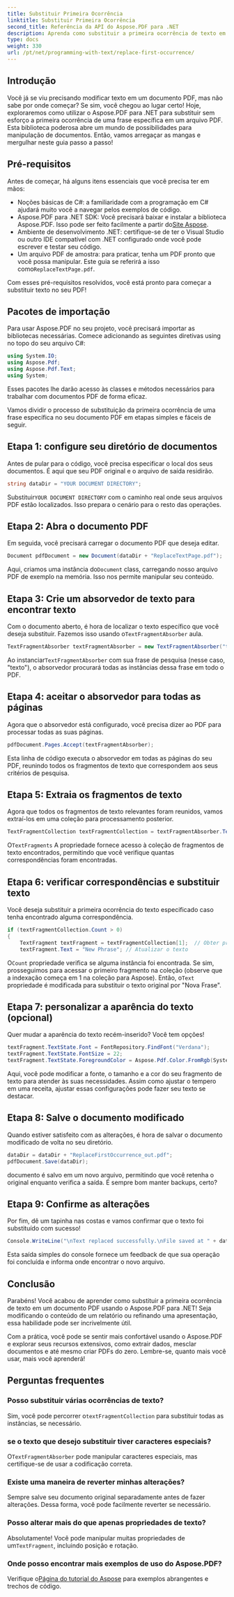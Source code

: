 ```yaml
---
title: Substituir Primeira Ocorrência
linktitle: Substituir Primeira Ocorrência
second_title: Referência da API do Aspose.PDF para .NET
description: Aprenda como substituir a primeira ocorrência de texto em PDF usando Aspose.PDF para .NET com nosso guia passo a passo. Perfeito para desenvolvedores e manipuladores de documentos.
type: docs
weight: 330
url: /pt/net/programming-with-text/replace-first-occurrence/
---
```

## Introdução

Você já se viu precisando modificar texto em um documento PDF, mas não sabe por onde começar? Se sim, você chegou ao lugar certo! Hoje, exploraremos como utilizar o Aspose.PDF para .NET para substituir sem esforço a primeira ocorrência de uma frase específica em um arquivo PDF. Esta biblioteca poderosa abre um mundo de possibilidades para manipulação de documentos. Então, vamos arregaçar as mangas e mergulhar neste guia passo a passo!

## Pré-requisitos

Antes de começar, há alguns itens essenciais que você precisa ter em mãos:

- Noções básicas de C#: a familiaridade com a programação em C# ajudará muito você a navegar pelos exemplos de código.
-  Aspose.PDF para .NET SDK: Você precisará baixar e instalar a biblioteca Aspose.PDF. Isso pode ser feito facilmente a partir do[Site Aspose](https://releases.aspose.com/pdf/net/). 
- Ambiente de desenvolvimento .NET: certifique-se de ter o Visual Studio ou outro IDE compatível com .NET configurado onde você pode escrever e testar seu código.
- Um arquivo PDF de amostra: para praticar, tenha um PDF pronto que você possa manipular. Este guia se referirá a isso como`ReplaceTextPage.pdf`.

Com esses pré-requisitos resolvidos, você está pronto para começar a substituir texto no seu PDF!

## Pacotes de importação

Para usar Aspose.PDF no seu projeto, você precisará importar as bibliotecas necessárias. Comece adicionando as seguintes diretivas using no topo do seu arquivo C#:

```csharp
using System.IO;
using Aspose.Pdf;
using Aspose.Pdf.Text;
using System;
```

Esses pacotes lhe darão acesso às classes e métodos necessários para trabalhar com documentos PDF de forma eficaz.

Vamos dividir o processo de substituição da primeira ocorrência de uma frase específica no seu documento PDF em etapas simples e fáceis de seguir.

## Etapa 1: configure seu diretório de documentos

Antes de pular para o código, você precisa especificar o local dos seus documentos. É aqui que seu PDF original e o arquivo de saída residirão.

```csharp
string dataDir = "YOUR DOCUMENT DIRECTORY";
```
 Substituir`YOUR DOCUMENT DIRECTORY` com o caminho real onde seus arquivos PDF estão localizados. Isso prepara o cenário para o resto das operações.

## Etapa 2: Abra o documento PDF

Em seguida, você precisará carregar o documento PDF que deseja editar.

```csharp
Document pdfDocument = new Document(dataDir + "ReplaceTextPage.pdf");
```
Aqui, criamos uma instância do`Document` class, carregando nosso arquivo PDF de exemplo na memória. Isso nos permite manipular seu conteúdo.

## Etapa 3: Crie um absorvedor de texto para encontrar texto

 Com o documento aberto, é hora de localizar o texto específico que você deseja substituir. Fazemos isso usando o`TextFragmentAbsorber` aula.

```csharp
TextFragmentAbsorber textFragmentAbsorber = new TextFragmentAbsorber("text");
```
 Ao instanciar`TextFragmentAbsorber` com sua frase de pesquisa (nesse caso, "texto"), o absorvedor procurará todas as instâncias dessa frase em todo o PDF.

## Etapa 4: aceitar o absorvedor para todas as páginas

Agora que o absorvedor está configurado, você precisa dizer ao PDF para processar todas as suas páginas.

```csharp
pdfDocument.Pages.Accept(textFragmentAbsorber);
```
Esta linha de código executa o absorvedor em todas as páginas do seu PDF, reunindo todos os fragmentos de texto que correspondem aos seus critérios de pesquisa.

## Etapa 5: Extraia os fragmentos de texto

Agora que todos os fragmentos de texto relevantes foram reunidos, vamos extraí-los em uma coleção para processamento posterior.

```csharp
TextFragmentCollection textFragmentCollection = textFragmentAbsorber.TextFragments;
```
 O`TextFragments` A propriedade fornece acesso à coleção de fragmentos de texto encontrados, permitindo que você verifique quantas correspondências foram encontradas.

## Etapa 6: verificar correspondências e substituir texto

Você deseja substituir a primeira ocorrência do texto especificado caso tenha encontrado alguma correspondência.

```csharp
if (textFragmentCollection.Count > 0)
{
    TextFragment textFragment = textFragmentCollection[1];  // Obter primeira ocorrência
    textFragment.Text = "New Phrase"; // Atualizar o texto
```
 O`Count` propriedade verifica se alguma instância foi encontrada. Se sim, prosseguimos para acessar o primeiro fragmento na coleção (observe que a indexação começa em 1 na coleção para Aspose). Então, o`Text` propriedade é modificada para substituir o texto original por "Nova Frase".

## Etapa 7: personalizar a aparência do texto (opcional)

Quer mudar a aparência do texto recém-inserido? Você tem opções!

```csharp
textFragment.TextState.Font = FontRepository.FindFont("Verdana");
textFragment.TextState.FontSize = 22;
textFragment.TextState.ForegroundColor = Aspose.Pdf.Color.FromRgb(System.Drawing.Color.Blue);
```
Aqui, você pode modificar a fonte, o tamanho e a cor do seu fragmento de texto para atender às suas necessidades. Assim como ajustar o tempero em uma receita, ajustar essas configurações pode fazer seu texto se destacar.

## Etapa 8: Salve o documento modificado

Quando estiver satisfeito com as alterações, é hora de salvar o documento modificado de volta no seu diretório.

```csharp
dataDir = dataDir + "ReplaceFirstOccurrence_out.pdf";
pdfDocument.Save(dataDir);
```
documento é salvo em um novo arquivo, permitindo que você retenha o original enquanto verifica a saída. É sempre bom manter backups, certo?

## Etapa 9: Confirme as alterações

Por fim, dê um tapinha nas costas e vamos confirmar que o texto foi substituído com sucesso!

```csharp
Console.WriteLine("\nText replaced successfully.\nFile saved at " + dataDir);
```
Esta saída simples do console fornece um feedback de que sua operação foi concluída e informa onde encontrar o novo arquivo.

## Conclusão

Parabéns! Você acabou de aprender como substituir a primeira ocorrência de texto em um documento PDF usando o Aspose.PDF para .NET! Seja modificando o conteúdo de um relatório ou refinando uma apresentação, essa habilidade pode ser incrivelmente útil. 

Com a prática, você pode se sentir mais confortável usando o Aspose.PDF e explorar seus recursos extensivos, como extrair dados, mesclar documentos e até mesmo criar PDFs do zero. Lembre-se, quanto mais você usar, mais você aprenderá!

## Perguntas frequentes

### Posso substituir várias ocorrências de texto?
 Sim, você pode percorrer o`textFragmentCollection` para substituir todas as instâncias, se necessário.

### se o texto que desejo substituir tiver caracteres especiais?
 O`TextFragmentAbsorber` pode manipular caracteres especiais, mas certifique-se de usar a codificação correta.

### Existe uma maneira de reverter minhas alterações?
Sempre salve seu documento original separadamente antes de fazer alterações. Dessa forma, você pode facilmente reverter se necessário.

### Posso alterar mais do que apenas propriedades de texto?
 Absolutamente! Você pode manipular muitas propriedades de um`TextFragment`, incluindo posição e rotação.

### Onde posso encontrar mais exemplos de uso do Aspose.PDF?
 Verifique o[Página do tutorial do Aspose](https://releases.aspose.com/pdf/net/) para exemplos abrangentes e trechos de código.